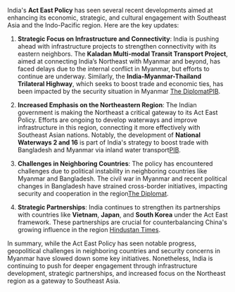 India's **Act East Policy** has seen several recent developments aimed at enhancing its economic, strategic, and cultural engagement with Southeast Asia and the Indo-Pacific region. Here are the key updates:

1. **Strategic Focus on Infrastructure and Connectivity**: 
   India is pushing ahead with infrastructure projects to strengthen connectivity with its eastern neighbors. The **Kaladan Multi-modal Transit Transport Project**, aimed at connecting India’s Northeast with Myanmar and beyond, has faced delays due to the internal conflict in Myanmar, but efforts to continue are underway. Similarly, the **India-Myanmar-Thailand Trilateral Highway**, which seeks to boost trade and economic ties, has been impacted by the security situation in Myanmar [The Diplomat](https://thediplomat.com/2024/08/amid-unrest-in-neighbors-indias-act-east-policy-faces-new-headwinds/)[PIB](https://pib.gov.in/PressReleasePage.aspx?PRID=1810971).

2. **Increased Emphasis on the Northeastern Region**: 
   The Indian government is making the Northeast a critical gateway to its Act East Policy. Efforts are ongoing to develop waterways and improve infrastructure in this region, connecting it more effectively with Southeast Asian nations. Notably, the development of **National Waterways 2 and 16** is part of India's strategy to boost trade with Bangladesh and Myanmar via inland water transport[PIB](https://pib.gov.in/PressReleasePage.aspx?PRID=1810971).

3. **Challenges in Neighboring Countries**: 
   The policy has encountered challenges due to political instability in neighboring countries like Myanmar and Bangladesh. The civil war in Myanmar and recent political changes in Bangladesh have strained cross-border initiatives, impacting security and cooperation in the region[The Diplomat](https://thediplomat.com/2024/08/amid-unrest-in-neighbors-indias-act-east-policy-faces-new-headwinds/).

4. **Strategic Partnerships**: 
   India continues to strengthen its partnerships with countries like **Vietnam**, **Japan**, and **South Korea** under the Act East framework. These partnerships are crucial for counterbalancing China's growing influence in the region [Hindustan Times](https://www.hindustantimes.com/india-news/india-focuses-on-act-east-policy-in-first-100-days-of-modi-30-101725611651607.html).

In summary, while the Act East Policy has seen notable progress, geopolitical challenges in neighboring countries and security concerns in Myanmar have slowed down some key initiatives. Nonetheless, India is continuing to push for deeper engagement through infrastructure development, strategic partnerships, and increased focus on the Northeast region as a gateway to Southeast Asia.